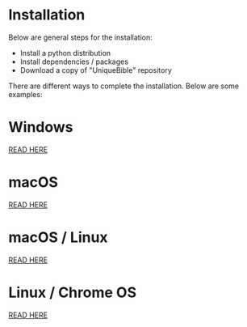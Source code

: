 # Installation

Below are general steps for the installation:

* Install a python distribution<br>
* Install dependencies / packages<br>
* Download a copy of "UniqueBible" repository

There are different ways to complete the installation.  Below are some examples:

# Windows

<a href="https://github.com/eliranwong/UniqueBible/blob/master/installation/windows.md">READ HERE</a>

# macOS

<a href="https://github.com/eliranwong/UniqueBible/blob/master/installation/mac.md">READ HERE</a>

# macOS / Linux

<a href="https://github.com/eliranwong/UniqueBible/blob/master/installation/macos_linux.md">READ HERE</a>

# Linux / Chrome OS

<a href="https://github.com/eliranwong/Chrome-OS-Linux/blob/master/unique-bible-app/desktop.md">READ HERE</a>
